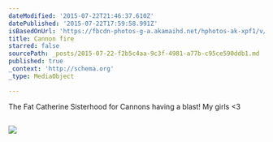 ```yaml
---
dateModified: '2015-07-22T21:46:37.610Z'
datePublished: '2015-07-22T17:59:58.991Z'
isBasedOnUrl: 'https://fbcdn-photos-g-a.akamaihd.net/hphotos-ak-xpf1/v/t1.0-0/1912357_925491187513589_1961217176188228821_n.jpg?efg=eyJpIjoidCJ9&oh=3cc177023832e19139e66c430194b75f&oe=561045F2&__gda__=1444674867_1672ca6618c6f17df454f15c906d1016'
title: Cannon fire
starred: false
sourcePath: _posts/2015-07-22-f2b5c4aa-9c3f-4981-a77b-c95ce590ddb1.md
published: true
_context: 'http://schema.org'
_type: MediaObject

---
```

The Fat Catherine Sisterhood for Cannons having a blast! My girls <3

<article style=""><h1></h1><p></p><img src="https://fbcdn-photos-g-a.akamaihd.net/hphotos-ak-xpf1/v/t1.0-0/1912357_925491187513589_1961217176188228821_n.jpg?efg=eyJpIjoidCJ9&amp;oh=3cc177023832e19139e66c430194b75f&amp;oe=561045F2&amp;__gda__=1444674867_1672ca6618c6f17df454f15c906d1016" /></article>
